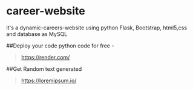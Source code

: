 # career-website
it's a dynamic-careers-website using python Flask, Bootstrap, html5,css and database as MySQL

##Deploy your code python code for free - 
> https://render.com/

##Get Random text generated
>https://loremipsum.io/

